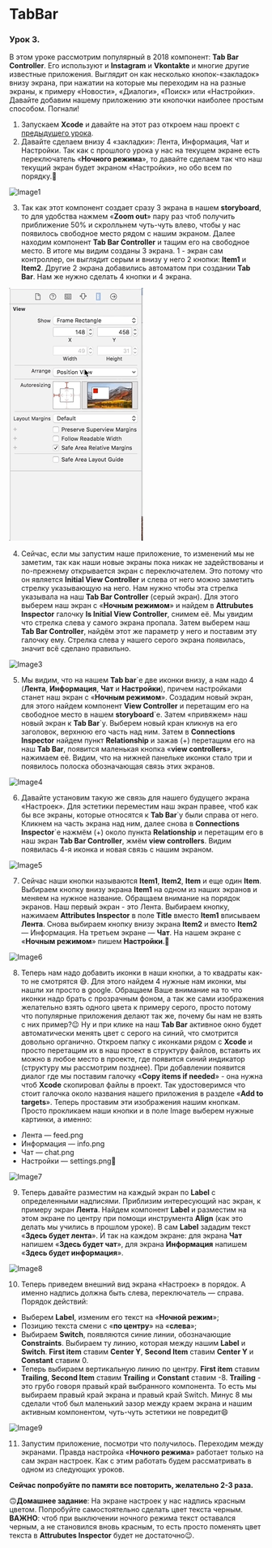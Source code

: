 # TabBar
### Урок 3.

В этом уроке рассмотрим популярный в 2018 компонент: **Tab Bar Controller**. Его используют и **Instagram** и **Vkontakte** и многие другие известные приложения. Выглядит он как несколько кнопок-«закладок» внизу экрана, при нажатии на которые мы переходим на на разные экраны, к примеру «Новости», «Диалоги», «Поиск» или «Настройки».
Давайте добавим нашему приложению эти кнопочки наиболее простым способом.
Погнали!

1. Запускаем **Xcode** и давайте на этот раз откроем наш проект с [предыдущего урока](https://github.com/BakhMedia/Swift1.2-IfElseSwitchStatusBar).
2. Давайте сделаем внизу 4 «закладки»: Лента, Информация, Чат и Настройки. Так как с прошлого урока у нас на текущем экране есть переключатель «**Ночного режима**», то давайте сделаем так что наш текущий экран будет экраном «Настройки», но обо всем по порядку.

![Image1](https://raw.githubusercontent.com/BakhMedia/Swift1.3-TabBar/master/images/1.gif "Image1")

3. Так как этот компонент создает сразу 3 экрана в нашем **storyboard**, то для удобства нажмем «**Zoom out**» пару раз чтоб получить приближение 50% и скролльнем чуть-чуть влево, чтобы у нас появилось свободное место рядом с нашим экраном. Далее находим компонент **Tab Bar Controller** и тащим его на свободное место. В итоге мы видим созданы 3 экрана. 1 - экран сам контроллер, он выглядит серым и внизу у него 2 кнопки: **Item1** и **Item2**. Другие 2 экрана добавились автоматом при создании **Tab Bar**. Нам же нужно сделать 4 кнопки и 4 экрана.

![Image2](https://raw.githubusercontent.com/BakhMedia/Swift1.3-TabBar/master/images/2.gif "Image2")

4. Сейчас, если мы запустим наше приложение, то изменений мы не заметим, так как наши новые экраны пока никак не задействованы и по-прежнему открывается экран с переключателем. Это потому что он является **Initial View Controller** и слева от него можно заметить стрелку указывающую на него. Нам нужно чтобы эта стрелка указывала на наш **Tab Bar Controller** (серый экран). Для этого выберем наш экран с «**Ночным режимом**» и найдем в **Attrubutes Inspector** галочку **Is Initial View Controller**, снимем её. Мы увидим что стрелка слева у самого экрана пропала. Затем выберем наш **Tab Bar Controller**, найдём этот же параметр у него и поставим эту галочку ему. Стрелка слева у нашего серого экрана появилась, значит всё сделано правильно.

![Image3](https://raw.githubusercontent.com/BakhMedia/Swift1.3-TabBar/master/images/3.gif "Image3")

5. Мы видим, что на нашем **Tab bar**\`e две иконки внизу, а нам надо 4 (**Лента**, **Информация**, **Чат** и **Настройки**), причем настройками станет наш экран с «**Ночным режимом**». Создадим новый экран, для этого найдем компонент **View Controller** и перетащим его на свободное место в нашем **storyboard**\`e. Затем «привяжем» наш новый экран к **Tab Bar**\`y. Выберем новый кран кликнув на его заголовок, верхнюю его часть над ним. Затем в **Connections Inspector** найдем пункт **Relationship** и зажав (+) перетащим его на наш **Tab Bar**, появится маленькая кнопка «**view controllers**», нажимаем её. Видим, что на нижней панельке иконки стало три и появилось полоска обозначающая связь этих экранов.

![Image4](https://raw.githubusercontent.com/BakhMedia/Swift1.3-TabBar/master/images/4.gif "Image4")

6. Давайте установим такую же связь для нашего будущего экрана «Настроек». Для эстетики переместим наш экран правее, чтоб как бы все экраны, которые относятся к **Tab Bar**\`y были справа от него. Кликнем на часть экрана над ним, далее снова в **Connections Inspector**\`e нажмём (+) около пункта **Relationship** и перетащим его в наш экран **Tab Bar Controller**, жмём **view controllers**. Видим появилась 4-я иконка и новая связь с нашим экраном.

![Image5](https://raw.githubusercontent.com/BakhMedia/Swift1.3-TabBar/master/images/5.gif "Image5")

7. Сейчас наши кнопки называются **Item1**, **Item2**, **Item** и еще один **Item**. Выбираем кнопку внизу экрана **Item1** на одном из наших экранов и меняем на нужное название. Обращаем внимание на порядок экранов. Наш первый экран - это Лента. Выбираем кнопку, нажимаем **Attributes Inspector** в поле **Title** вместо **Item1** вписываем **Лента**. Снова выбираем кнопку внизу экрана **Item2** и вместо **Item2** — Информация. На третьем экране — **Чат**. На нашем экране с «**Ночным режимом**» пишем **Настройки**.

![Image6](https://raw.githubusercontent.com/BakhMedia/Swift1.3-TabBar/master/images/6.gif "Image6")

8. Теперь нам надо добавить иконки в наши кнопки, а то квадраты как-то не смотрятся 😅. Для этого найдем 4 нужные нам иконки, мы нашли хи просто в google. Обращаем Ваше внимание на то что иконки надо брать с прозрачным фоном, а так же сами изображения желательно взять одного цвета к примеру серого, просто потому что популярные приложения делают так же, почему бы нам не взять с них пример?😉 Ну и при клике на наш **Tab Bar** активное окно будет автоматически менять цвет с серого на синий, что смотрится довольно органично. Откроем папку с иконками рядом с **Xcode** и просто перетащим их в наш проект в структуру файлов, вставить их можно в любое место в проекте, где появится синий индикатор (структуру мы рассмотрим позднее). При добавлении появится диалог где мы поставим галочку «**Copy items if needed**» - она нужна чтоб **Xcode** скопировал файлы в проект. Так удостоверимся что стоит галочка около названия нашего приложения в разделе «**Add to targets**». Теперь проставим эти изображения нашим кнопкам. Просто прокликаем наши кнопки и в поле Image выберем нужные картинки, а именно:
- Лента — feed.png
- Информация — info.png
- Чат — chat.png
- Настройки — settings.png

![Image7](https://raw.githubusercontent.com/BakhMedia/Swift1.3-TabBar/master/images/7.gif "Image7")

9. Теперь давайте разместим на каждый экран по **Label** с определенными надписями. Приблизим интересующий нас экран, к примеру экран **Лента**. Найдем компонент **Label** и разместим на этом экране по центру при помощи инструмента **Align** (как это делать мы учились в прошлом уроке). В сам **Label** зададим текст «**Здесь будет лента**». И так на каждом экране: для экрана **Чат** напишем «**Здесь будет чат**», для экрана **Информация** напишем «**Здесь будет информация**».

![Image8](https://raw.githubusercontent.com/BakhMedia/Swift1.3-TabBar/master/images/8.gif "Image8")

10. Теперь приведем внешний вид экрана «Настроек» в порядок. А именно надпись должна быть слева, переключатель — справа. Порядок действий:
- Выберем **Label**, изменим его текст на «**Ночной режим**»;
- Позицию текста смени с «**по центру**» на «**слева**»;
- Выбираем **Switch**, появляются синие линии, обозначающие **Constraints**. Выбираем ту линию, которая между нашим **Label** и **Switch**. **First item** ставим **Center Y**, **Second Item** ставим **Center Y** и **Constant** ставим 0.
- Теперь выбираем вертикальную линию по центру. **First item** ставим **Trailing**, **Second Item** ставим **Trailing** и **Constant** ставим -8. **Trailing** - это грубо говоря правый край выбранного компонента. То есть мы выбираем правый край экрана и правый край Switch. Минус 8 мы сделали чтоб был маленький зазор между краем экрана и нашим активным компонентом, чуть-чуть эстетики не повредит😄

![Image9](https://raw.githubusercontent.com/BakhMedia/Swift1.3-TabBar/master/images/9.gif "Image9")

11. Запустим приложение, посмотри что получилось. Переходим между экранами. Правда настройка «**Ночного режима**» работает только на сам экран настроек. Как с этим работать будем рассматривать в одном из следующих уроков.


**Сейчас попробуйте по памяти все повторить, желательно 2-3 раза.**


🙃**Домашнее задание**: На экране настроек у нас надпись красным цветом. Попробуйте самостоятельно сделать цвет текста черным. **ВАЖНО**: чтоб при выключении ночного режима текст оставался черным, а не становился вновь красным, то есть просто поменять цвет текста в **Attrubutes Inspector** будет не достаточно😉.







